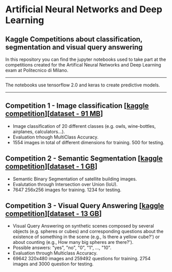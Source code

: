 # Artificial Neural Networks and Deep Learning
## Kaggle Competitions about classification, segmentation and visual query answering
In this repository you can find the jupyter notebooks used to take part at the competitions created for the Artifical Neural Networks and Deep Learning exam at Politecnico di Milano.
***
The notebooks use tensorflow 2.0 and keras to create predictive models.
***
## Competition 1 - Image classification [[kaggle competition](https://www.kaggle.com/c/ann-and-dl-image-classification)][[dataset - 91 MB](https://www.kaggle.com/c/17346/download-all)]
- Image classification of 20 different classes (e.g. owls, wine-bottles, airplanes, calculators...).  
- Evaluation trhough MultiClass Accuracy.  
- 1554 images in total of different dimensions for training. 500 for testing.  
## Competition 2 - Semantic Segmentation [[kaggle competition](https://www.kaggle.com/c/ann-and-dl-image-segmentation)][[dataset - 1 GB](https://www.kaggle.com/c/17695/download-all)]
- Semantic Binary Segmentation of satellite building images.  
- Evalutation through Intersection over Union (IoU).  
- 7647 256x256 images for training. 1234 for testing.  
## Competition 3 - Visual Query Answering [[kaggle competition](https://www.kaggle.com/c/ann-and-dl-vqa)][[dataset - 13 GB](https://www.kaggle.com/c/17987/download-all)]
- Visual Query Answering on synthetic scenes composed by several objects (e.g. spheres or cubes) and corresponding questions about the existence of something in the scene (e.g., Is there a yellow cube?') or about counting (e.g., How many big spheres are there?').
- Possible answers: "yes", "no", "0", "1", ..., "10".
- Evaluation through Multiclass Accuracy.
- 69642 320x480 images and 259492 questions for training. 2754 images and 3000 question for testing.


